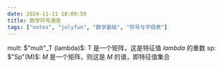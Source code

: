 ```yaml
---
date: 2024-11-11 18:09:59
title: 数学符号速查
tags: ["notes", "julyfun", "数学基础", "符号与字母表"]
---
```

mult: $"mult"_T (lambda)$: T 是一个矩阵，这是特征值 $lambda$ 的重数
sp: $"Sp"(M)$: $M$ 是一个矩阵，则这是 $M$ 的谱，即特征值集合
